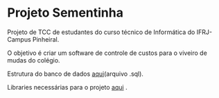 ﻿# Projeto Sementinha

<p>Projeto de TCC de estudantes do curso técnico de Informática do IFRJ-Campus Pinheiral.</p>
<p>O objetivo é criar um software de controle de custos para o viveiro de mudas do colégio.</p> 
<p>Estrutura do banco de dados <a href="http://bit.ly/sementinha-sql">aqui</a>(arquivo .sql).</p>
<p>Libraries necessárias para o projeto <a href="http://bit.ly/2yBvZPj">aqui</a>
.